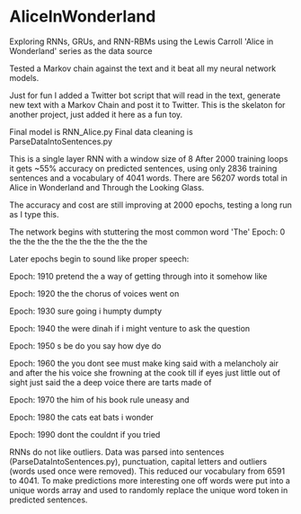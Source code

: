 # AliceInWonderland
Exploring RNNs, GRUs, and RNN-RBMs using the Lewis Carroll 'Alice in Wonderland' series as the data source

Tested a Markov chain against the text and it beat all my neural network models. 

Just for fun I added a Twitter bot script that will read in the text, generate new text with a Markov Chain and post it to Twitter. This is the skelaton for another project, just added it here as a fun toy.


Final model is RNN_Alice.py
Final data cleaning is ParseDataIntoSentences.py

This is a single layer RNN with a window size of 8
After 2000 training loops it gets ~55% accuracy on predicted sentences, using only 2836 training sentences and a vocabulary of 4041 words. There are 56207 words total in Alice in Wonderland and Through the Looking Glass. 

The accuracy and cost are still improving at 2000 epochs, testing a long run as I type this.

The network begins with stuttering the most common word 'The'
Epoch:  0 the the the the the the the the the the

Later epochs begin to sound like proper speech:

Epoch:  1910 pretend the a way of getting through into it somehow like

Epoch:  1920 the the chorus of voices went on

Epoch:  1930 sure going i humpty dumpty

Epoch:  1940 the were dinah if i might venture to ask the question

Epoch:  1950 s be do you say how dye do

Epoch:  1960 the you dont see must make king said with a melancholy air and after the his voice she frowning at the cook till if eyes just little out of sight just said the a deep voice there are tarts made of

Epoch:  1970 the him of his book rule uneasy and

Epoch:  1980 the cats eat bats i wonder

Epoch:  1990 dont the couldnt if you tried
 


RNNs do not like outliers. Data was parsed into sentences (ParseDataIntoSentences.py), punctuation, capital letters and outliers (words used once were removed). This reduced our vocabulary from 6591 to 4041. To make predictions more interesting one off words were put into a unique words array and used to randomly replace the unique word token in predicted sentences. 




